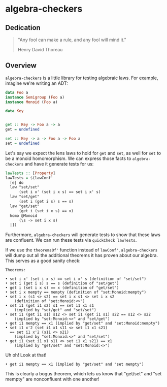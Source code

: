 # algebra-checkers

## Dedication

> "Any fool can make a rule, and any fool will mind it."
>
> Henry David Thoreau


## Overview

`algebra-checkers` is a little library for testing algebraic laws. For example,
imagine we're writing an ADT:

```haskell
data Foo a
instance Semigroup (Foo a)
instance Monoid (Foo a)

data Key


get :: Key -> Foo a -> a
get = undefined

set :: Key -> a -> Foo a -> Foo a
set = undefined
```

Let's say we expect the lens laws to hold for `get` and `set`, as well for `set`
to be a monoid homomorphism. We can express those facts to `algebra-checkers`
and have it generate tests for us:

```haskell
lawTests :: [Property]
lawTests = $(lawConf'
  [e| do
  law "set/set"
      (set i x' (set i x s) == set i x' s)
  law "set/get"
      (set i (get i s) s == s)
  law "get/set"
      (get i (set i x s) == x)
  homo @Monoid
      (\s -> set i x s)
  |])
```

Furthermore, `algebra-checkers` will generate tests to show that these laws are
confluent. We can run these tests via `quickCheck lawTests`.

If we use the `theoremsOf'` function instead of `lawConf'`,
`algebra-checkers` will dump out all the additional theorems it has proven about
our algebra. This serves as a good sanity check:

```
Theorems:

• set i x' (set i x s) == set i x' s (definition of "set/set")
• set i (get i s) s == s (definition of "set/get")
• get i (set i x s) == x (definition of "get/set")
• set i x mempty == mempty (definition of "set:Monoid:mempty")
• set i x (s1 <> s2) == set i x s1 <> set i x s2
    (definition of "set:Monoid:<>")
• set i1 (get i1 s2) s1 == set i1 x1 s1
    (implied by "set/get" and "set/set")
• set i1 (get i1 s1) s12 <> set i1 (get i1 s1) s22 == s12 <> s22
    (implied by "set:Monoid:<>" and "set/get")
• get i1 mempty == x1 (implied by "get/set" and "set:Monoid:mempty")
• set i1 x'2 (set i1 x1 s11 <> set i1 x1 s21)
  == set i1 x'2 (s11 <> s21)
    (implied by "set:Monoid:<>" and "set/set")
• get i1 (set i1 x1 s11 <> set i1 x1 s21) == x1
    (implied by "get/set" and "set:Monoid:<>")
```

Uh oh! Look at that!

```
• get i1 mempty == x1 (implied by "get/set" and "set mempty")
```

This is clearly a bogus theorem, which lets us know that "get/set" and "set
mempty" are nonconfluent with one another!

